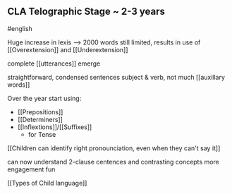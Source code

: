 ## CLA Telographic Stage ~ 2-3 years
#english 

Huge increase in lexis --> 2000 words
still limited, results in use of [[Overextension]] and [[Underextension]] 

complete [[utterances]] emerge

straightforward, condensed sentences
subject & verb, not much [[auxillary words]]

Over the year start using:
- [[Prepositions]]
- [[Determiners]]
- [[Inflextions]]/[[Suffixes]]
	- for Tense

[[Children can identify right pronounciation, even when they can't say it]]

can now understand 2-clause centences and contrasting concepts 
more engagement
fun 

[[Types of Child language]]
